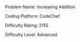 Problem Name: Increasing Addition

Coding Platform: CodeChef

Difficulty Rating: 2155

Difficulty Level: Advanced
